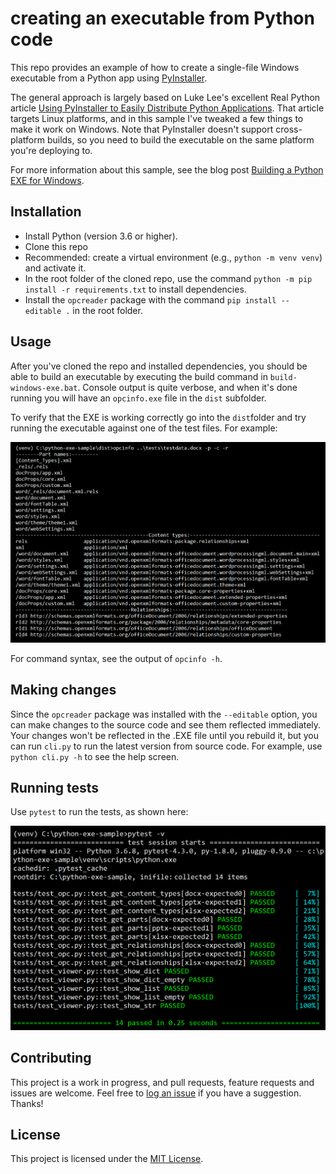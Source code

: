 # creating an executable from Python code

This repo provides an example of how to create a single-file Windows executable from a Python app using [PyInstaller](http://www.pyinstaller.org/).

The general approach is largely based on Luke Lee's excellent Real Python article [Using PyInstaller to Easily Distribute Python Applications](https://realpython.com/pyinstaller-python/). That article targets Linux platforms, and in this sample I've tweaked a few things to make it work on Windows. Note that PyInstaller doesn't support cross-platform builds, so you need to build the executable on the same platform you're deploying to.

For more information about this sample, see the blog post [Building a Python EXE for Windows](https://www.dougmahugh.com/building-a-python-exe-for-windows).

## Installation
* Install Python (version 3.6 or higher).
* Clone this repo
* Recommended: create a virtual environment (e.g., ```python -m venv venv```) and activate it.
* In the root folder of the cloned repo, use the command ```python -m pip install -r requirements.txt``` to install dependencies.
* Install the ```opcreader``` package with the command ```pip install --editable .``` in the root folder.

## Usage
After you've cloned the repo and installed dependencies, you should be able to build an executable by executing the build command in ```build-windows-exe.bat```. Console output is quite verbose, and when it's done running you will have an ```opcinfo.exe``` file in the ```dist``` subfolder.

To verify that the EXE is working correctly go into the ```dist```folder and try running the executable against one of the test files. For example:

![screenshot](screenshot.png)

For command syntax, see the output of ```opcinfo -h```.

## Making changes

Since the ```opcreader``` package was installed with the ```--editable``` option, you can make changes to the source code and see them reflected immediately. Your changes won't be reflected in the .EXE file until you rebuild it, but you can run ```cli.py``` to run the latest version from source code. For example, use ```python cli.py -h``` to see the help screen.

## Running tests

Use ```pytest``` to run the tests, as shown here:

![tests](tests.png)

## Contributing
This project is a work in progress, and pull requests, feature requests and issues are welcome. Feel free to [log an issue](https://github.com/dmahugh/azure-key-vault/issues) if you have a suggestion. Thanks!

## License
This project is licensed under the [MIT License](https://github.com/dmahugh/azure-key-vault/blob/master/LICENSE).


